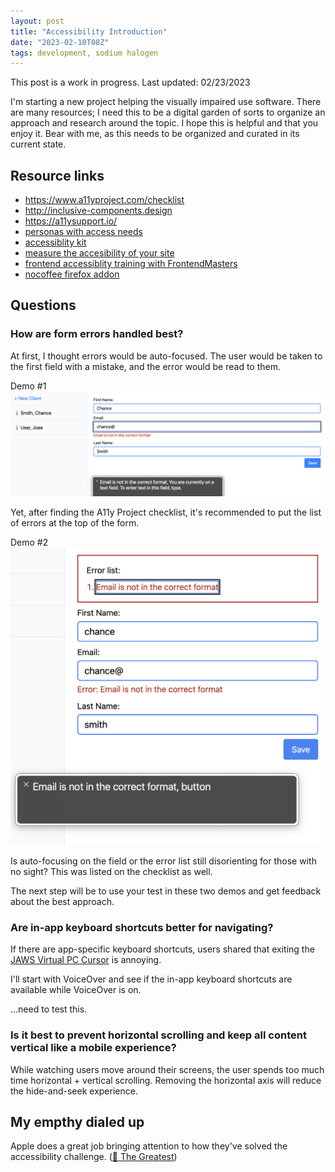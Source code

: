 ```yaml
---
layout: post
title: "Accessibility Introduction"
date: "2023-02-10T08Z"
tags: development, sodium halogen
---
```


This post is a work in progress.
Last updated: 02/23/2023

I'm starting a new project helping the visually impaired use software. There are many resources; I need this to be a digital garden of sorts to organize an approach and research around the topic. I hope this is helpful and that you enjoy it. Bear with me, as this needs to be organized and curated in its current state.

## Resource links

- https://www.a11yproject.com/checklist
- http://inclusive-components.design
- https://a11ysupport.io/
- [personas with access needs](https://alphagov.github.io/accessibility-personas/)
- [accessiblity kit](https://www.voorhoede.nl/nl/blog/accessibility-kit-for-web-developers/)
- [measure the accesibility of your site](https://accessibe.com/accessscan)
- [frontend accessiblity training with FrontendMasters](https://frontendmasters.com/courses/?q=accessibility)
- [nocoffee firefox addon](https://addons.mozilla.org/en-US/firefox/addon/nocoffee/)

## Questions

### How are form errors handled best?

At first, I thought errors would be auto-focused. The user would be taken to the first field with a mistake, and the error would be read to them.

Demo #1
![autofocused error on field a11y](autofocus-field.png)

Yet, after finding the A11y Project checklist, it's recommended to put the list of errors at the top of the form.

Demo #2
![auto focusing on the error list above the fields](autofocus-error-list.png)

Is auto-focusing on the field or the error list still disorienting for those with no sight? This was listed on the checklist as well.

The next step will be to use your test in these two demos and get feedback about the best approach.

### Are in-app keyboard shortcuts better for navigating?

If there are app-specific keyboard shortcuts, users shared that exiting the [JAWS Virtual PC Cursor](https://support.freedomscientific.com/teachers/lessons/4.2.3_VirtualPCCursor.htm) is annoying.

I'll start with VoiceOver and see if the in-app keyboard shortcuts are available while VoiceOver is on.

...need to test this.

### Is it best to prevent horizontal scrolling and keep all content vertical like a mobile experience?

While watching users move around their screens, the user spends too much time horizontal + vertical scrolling. Removing the horizontal axis will reduce the hide-and-seek experience.

## My empthy dialed up

Apple does a great job bringing attention to how they've solved the accessibility challenge. ([🎥 The Greatest](https://www.youtube.com/watch?v=8sX9IEHWRJ8))
